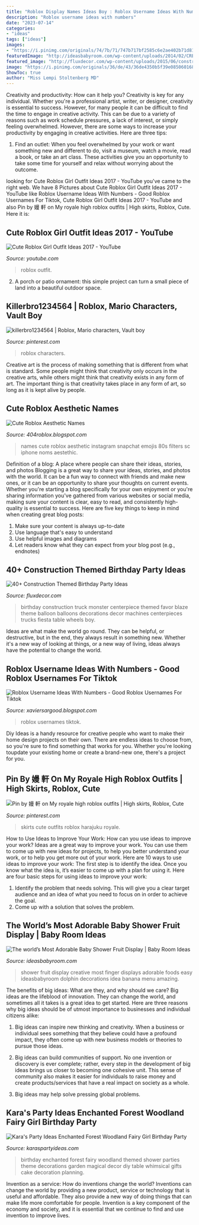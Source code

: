 ```yaml
---
title: "Roblox Display Names Ideas Boy : Roblox Username Ideas With Numbers"
description: "Roblox username ideas with numbers"
date: "2023-07-14"
categories:
- "ideas"
tags: ["ideas"]
images:
- "https://i.pinimg.com/originals/74/7b/71/747b717bf2585c6e2ae402b71d817075.png"
featuredImage: "http://ideasbabyroom.com/wp-content/uploads/2014/02/CREATIVE-BABY-SHOWER-FOOD-IDEAS.jpg"
featured_image: "http://fluxdecor.com/wp-content/uploads/2015/06/construction-birthday-party/14-construction-themed-birthday-party.jpg"
image: "https://i.pinimg.com/originals/36/de/43/36de4350b5f39e085060168aec1c1c5c.png"
ShowToc: true
author: "Miss Lempi Stoltenberg MD"
---
```



Creativity and productivity: How can it help you?
Creativity is key for any individual. Whether you're a professional artist, writer, or designer, creativity is essential to success. However, for many people it can be difficult to find the time to engage in creative activity. This can be due to a variety of reasons such as work schedule pressures, a lack of interest, or simply feeling overwhelmed. However, there are some ways to increase your productivity by engaging in creative activities. Here are three tips: 
1. Find an outlet: When you feel overwhelmed by your work or want something new and different to do, visit a museum, watch a movie, read a book, or take an art class. These activities give you an opportunity to take some time for yourself and relax without worrying about the outcome.


	

		
looking for Cute Roblox Girl Outfit Ideas 2017 - YouTube you've came to the right web. We have 8 Pictures about Cute Roblox Girl Outfit Ideas 2017 - YouTube like Roblox Username Ideas With Numbers - Good Roblox Usernames For Tiktok, Cute Roblox Girl Outfit Ideas 2017 - YouTube and also Pin by 嫚 軒 on My royale high roblox outfits | High skirts, Roblox, Cute. Here it is:
		
    
## Cute Roblox Girl Outfit Ideas 2017 - YouTube

<img loading=lazy src="https://i.ytimg.com/vi/PRhGK6qutIY/maxresdefault.jpg" onerror="this.onerror=null;this.src='https://tse3.mm.bing.net/th?id=OIP.ZM8fu4kKcKfsdBHIfIiTOQHaEK&amp;pid=15.1';" alt="Cute Roblox Girl Outfit Ideas 2017 - YouTube">

_Source: youtube.com_

>roblox outfit. 

	

2. A porch or patio ornament: this simple project can turn a small piece of land into a beautiful outdoor space. 

    
## Killerbro1234564 | Roblox, Mario Characters, Vault Boy

<img loading=lazy src="https://i.pinimg.com/originals/74/7b/71/747b717bf2585c6e2ae402b71d817075.png" onerror="this.onerror=null;this.src='https://tse3.mm.bing.net/th?id=OIP.N545_JM0j_x8VIc698MdngAAAA&amp;pid=15.1';" alt="killerbro1234564 | Roblox, Mario characters, Vault boy">

_Source: pinterest.com_

>roblox characters. 

	

Creative art is the process of making something that is different from what is standard. Some people might think that creativity only occurs in the creative arts, while others might think that creativity exists in any form of art. The important thing is that creativity takes place in any form of art, so long as it is kept alive by people.

    
## Cute Roblox Aesthetic Names

<img loading=lazy src="https://i.pinimg.com/originals/36/de/43/36de4350b5f39e085060168aec1c1c5c.png" onerror="this.onerror=null;this.src='https://tse1.mm.bing.net/th?id=OIP.Ia-Vksl_vOJtaGcZYptzBwHaLA&amp;pid=15.1';" alt="Cute Roblox Aesthetic Names">

_Source: 404roblox.blogspot.com_

>names cute roblox aesthetic instagram snapchat emojis 80s filters sc iphone noms aestethic. 

	

Definition of a blog: A place where people can share their ideas, stories, and photos
Blogging is a great way to share your ideas, stories, and photos with the world. It can be a fun way to connect with friends and make new ones, or it can be an opportunity to share your thoughts on current events. Whether you're starting a blog specifically for your own enjoyment or you're sharing information you've gathered from various websites or social media, making sure your content is clear, easy to read, and consistently high-quality is essential to success. Here are five key things to keep in mind when creating great blog posts: 
1. Make sure your content is always up-to-date 
2. Use language that's easy to understand 
3. Use helpful images and diagrams 
4. Let readers know what they can expect from your blog post (e.g., endnotes) 

    
## 40+ Construction Themed Birthday Party Ideas

<img loading=lazy src="http://fluxdecor.com/wp-content/uploads/2015/06/construction-birthday-party/14-construction-themed-birthday-party.jpg" onerror="this.onerror=null;this.src='https://tse3.mm.bing.net/th?id=OIP.LcTC_YhSYbqop-hN0NDcOQHaLK&amp;pid=15.1';" alt="40+ Construction Themed Birthday Party Ideas">

_Source: fluxdecor.com_

>birthday construction truck monster centerpiece themed favor blaze theme balloon balloons decorations decor machines centerpieces trucks fiesta table wheels boy. 

	

Ideas are what make the world go round. They can be helpful, or destructive, but in the end, they always result in something new. Whether it's a new way of looking at things, or a new way of living, ideas always have the potential to change the world.

    
## Roblox Username Ideas With Numbers - Good Roblox Usernames For Tiktok

<img loading=lazy src="https://lh3.googleusercontent.com/proxy/4C_xfNW83hkoOhzF-wcyGLfL9P6P7Wa-RDxwXfj9PSR4POVaMe1YNA5odi_kCZ8fqL3eVkcwzEhCCN0_N4VExnOpU9HGgRr7VInXwViWuk9-sA=w1200-h630-p-k-no-nu" onerror="this.onerror=null;this.src='https://tse3.mm.bing.net/th?id=OIP.5J2PlGxP_vH75AbsUZoX3AHaD4&amp;pid=15.1';" alt="Roblox Username Ideas With Numbers - Good Roblox Usernames For Tiktok">

_Source: xaviersargood.blogspot.com_

>roblox usernames tiktok. 

	

Diy Ideas is a handy resource for creative people who want to make their home design projects on their own. There are endless ideas to choose from, so you're sure to find something that works for you. Whether you're looking toupdate your existing home or create a brand-new one, there's a project for you.

    
## Pin By 嫚 軒 On My Royale High Roblox Outfits | High Skirts, Roblox, Cute

<img loading=lazy src="https://i.pinimg.com/originals/3f/fd/06/3ffd06113e88140d17c0e67531c44117.jpg" onerror="this.onerror=null;this.src='https://tse2.mm.bing.net/th?id=OIP.kXqb9fA_UZB35RDNbDElawHaHY&amp;pid=15.1';" alt="Pin by 嫚 軒 on My royale high roblox outfits | High skirts, Roblox, Cute">

_Source: pinterest.com_

>skirts cute outfits roblox harajuku royale. 

	

How to Use Ideas to Improve Your Work: How can you use ideas to improve your work?
Ideas are a great way to improve your work. You can use them to come up with new ideas for projects, to help you better understand your work, or to help you get more out of your work. Here are 10 ways to use ideas to improve your work: 
The first step is to identify the idea. Once you know what the idea is, it’s easier to come up with a plan for using it. Here are four basic steps for using ideas to improve your work: 
1) Identify the problem that needs solving. This will give you a clear target audience and an idea of what you need to focus on in order to achieve the goal. 
2) Come up with a solution that solves the problem.

    
## The World’s Most Adorable Baby Shower Fruit Display | Baby Room Ideas

<img loading=lazy src="http://ideasbabyroom.com/wp-content/uploads/2014/02/CREATIVE-BABY-SHOWER-FOOD-IDEAS.jpg" onerror="this.onerror=null;this.src='https://tse3.mm.bing.net/th?id=OIP.7q1nUz7XFSQl3gpFoK4uRgHaHa&amp;pid=15.1';" alt="The world’s Most Adorable Baby Shower Fruit Display | Baby Room Ideas">

_Source: ideasbabyroom.com_

>shower fruit display creative most finger displays adorable foods easy ideasbabyroom dolphin decorations idea banana menu amazing. 

	

The benefits of big ideas: What are they, and why should we care?
Big ideas are the lifeblood of innovation. They can change the world, and sometimes all it takes is a great idea to get started. Here are three reasons why big ideas should be of utmost importance to businesses and individual citizens alike: 
1) Big ideas can inspire new thinking and creativity. When a business or individual sees something that they believe could have a profound impact, they often come up with new business models or theories to pursue those ideas. 

2) Big ideas can build communities of support. No one invention or discovery is ever complete; rather, every step in the development of big ideas brings us closer to becoming one cohesive unit. This sense of community also makes it easier for individuals to raise money and create products/services that have a real impact on society as a whole. 

3) Big ideas may help solve pressing global problems.

    
## Kara&#039;s Party Ideas Enchanted Forest Woodland Fairy Girl Birthday Party

<img loading=lazy src="http://www.karaspartyideas.com/wp-content/uploads/2013/02/549388_482890398437053_787478446_n_600x900.jpg" onerror="this.onerror=null;this.src='https://tse2.mm.bing.net/th?id=OIP.5uyfp-e3JATeWc8eK-iXBgHaLH&amp;pid=15.1';" alt="Kara&#039;s Party Ideas Enchanted Forest Woodland Fairy Girl Birthday Party">

_Source: karaspartyideas.com_

>birthday enchanted forest fairy woodland themed shower parties theme decorations garden magical decor diy table whimsical gifts cake decoration planning. 

	

Invention as a service: How do inventions change the world?
Inventions can change the world by providing a new product, service or technology that is useful and affordable. They also provide a new way of doing things that can make life more comfortable for people. Invention is a key component of the economy and society, and it is essential that we continue to find and use invention to improve lives.

